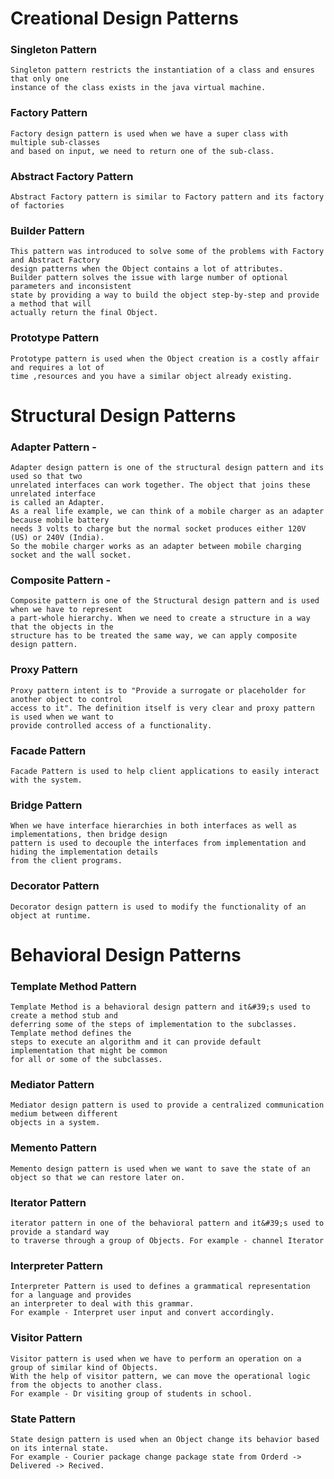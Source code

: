 # Creational Design Patterns

### Singleton Pattern
    Singleton pattern restricts the instantiation of a class and ensures that only one
    instance of the class exists in the java virtual machine.
### Factory Pattern
    Factory design pattern is used when we have a super class with multiple sub-classes
    and based on input, we need to return one of the sub-class.
### Abstract Factory Pattern
    Abstract Factory pattern is similar to Factory pattern and its factory of factories
### Builder Pattern
    This pattern was introduced to solve some of the problems with Factory and Abstract Factory 
    design patterns when the Object contains a lot of attributes. 
    Builder pattern solves the issue with large number of optional parameters and inconsistent 
    state by providing a way to build the object step-by-step and provide a method that will 
    actually return the final Object.
### Prototype Pattern
    Prototype pattern is used when the Object creation is a costly affair and requires a lot of 
    time ,resources and you have a similar object already existing.

# Structural Design Patterns
### Adapter Pattern -
    Adapter design pattern is one of the structural design pattern and its used so that two 
    unrelated interfaces can work together. The object that joins these unrelated interface 
    is called an Adapter. 
    As a real life example, we can think of a mobile charger as an adapter because mobile battery 
    needs 3 volts to charge but the normal socket produces either 120V (US) or 240V (India). 
    So the mobile charger works as an adapter between mobile charging socket and the wall socket.
### Composite Pattern -
    Composite pattern is one of the Structural design pattern and is used when we have to represent 
    a part-whole hierarchy. When we need to create a structure in a way that the objects in the 
    structure has to be treated the same way, we can apply composite design pattern.
### Proxy Pattern
    Proxy pattern intent is to "Provide a surrogate or placeholder for another object to control 
    access to it". The definition itself is very clear and proxy pattern is used when we want to 
    provide controlled access of a functionality.
### Facade Pattern
    Facade Pattern is used to help client applications to easily interact with the system.
### Bridge Pattern
    When we have interface hierarchies in both interfaces as well as implementations, then bridge design 
    pattern is used to decouple the interfaces from implementation and hiding the implementation details 
    from the client programs.
### Decorator Pattern
    Decorator design pattern is used to modify the functionality of an object at runtime.

# Behavioral Design Patterns
### Template Method Pattern
    Template Method is a behavioral design pattern and it&#39;s used to create a method stub and 
    deferring some of the steps of implementation to the subclasses. Template method defines the 
    steps to execute an algorithm and it can provide default implementation that might be common 
    for all or some of the subclasses.
### Mediator Pattern
    Mediator design pattern is used to provide a centralized communication medium between different 
    objects in a system.
### Memento Pattern
    Memento design pattern is used when we want to save the state of an object so that we can restore later on.
### Iterator Pattern
    iterator pattern in one of the behavioral pattern and it&#39;s used to provide a standard way 
    to traverse through a group of Objects. For example - channel Iterator
### Interpreter Pattern
    Interpreter Pattern is used to defines a grammatical representation for a language and provides 
    an interpreter to deal with this grammar. 
    For example - Interpret user input and convert accordingly.
### Visitor Pattern
    Visitor pattern is used when we have to perform an operation on a group of similar kind of Objects. 
    With the help of visitor pattern, we can move the operational logic from the objects to another class. 
    For example - Dr visiting group of students in school.
### State Pattern
    State design pattern is used when an Object change its behavior based on its internal state. 
    For example - Courier package change package state from Orderd -> Delivered -> Recived.